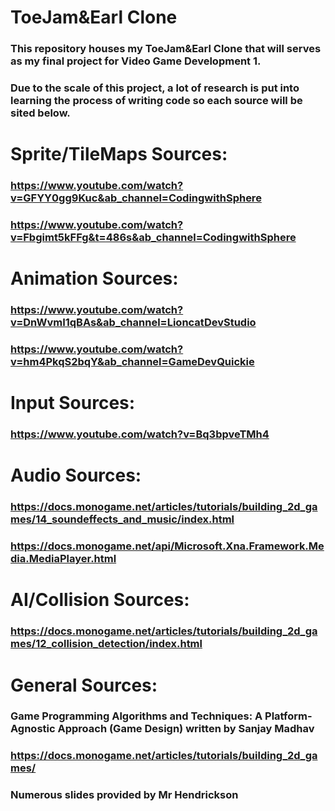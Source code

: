 # ToeJam&Earl Clone
### This repository houses my ToeJam&Earl Clone that will serves as my final project for Video Game Development 1.
### Due to the scale of this project, a lot of research is put into learning the process of writing code so each source will be sited below.
# Sprite/TileMaps Sources: 
### https://www.youtube.com/watch?v=GFYY0gg9Kuc&ab_channel=CodingwithSphere
### https://www.youtube.com/watch?v=Fbgimt5kFFg&t=486s&ab_channel=CodingwithSphere
###
# Animation Sources:
### https://www.youtube.com/watch?v=DnWvmI1qBAs&ab_channel=LioncatDevStudio
### https://www.youtube.com/watch?v=hm4PkqS2bqY&ab_channel=GameDevQuickie
###
# Input Sources:
### https://www.youtube.com/watch?v=Bq3bpveTMh4
# Audio Sources:
### https://docs.monogame.net/articles/tutorials/building_2d_games/14_soundeffects_and_music/index.html
### https://docs.monogame.net/api/Microsoft.Xna.Framework.Media.MediaPlayer.html
# AI/Collision Sources:
### https://docs.monogame.net/articles/tutorials/building_2d_games/12_collision_detection/index.html
# General Sources:
###  Game Programming Algorithms and Techniques: A Platform-Agnostic Approach (Game Design) written by Sanjay Madhav
### https://docs.monogame.net/articles/tutorials/building_2d_games/
### Numerous slides provided by Mr Hendrickson
